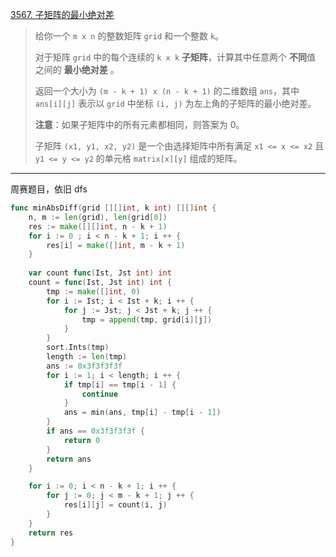 [3567. 子矩阵的最小绝对差](https://leetcode.cn/problems/minimum-absolute-difference-in-sliding-submatrix/)

> 给你一个 `m x n` 的整数矩阵 `grid` 和一个整数 `k`。
>
> 对于矩阵 `grid` 中的每个连续的 `k x k` **子矩阵**，计算其中任意两个 **不同**值 之间的 **最小绝对差** 。
>
> 返回一个大小为 `(m - k + 1) x (n - k + 1)` 的二维数组 `ans`，其中 `ans[i][j]` 表示以 `grid` 中坐标 `(i, j)` 为左上角的子矩阵的最小绝对差。
>
> **注意**：如果子矩阵中的所有元素都相同，则答案为 0。
>
> 子矩阵 `(x1, y1, x2, y2)` 是一个由选择矩阵中所有满足 `x1 <= x <= x2` 且 `y1 <= y <= y2` 的单元格 `matrix[x][y]` 组成的矩阵。

---

周赛题目，依旧 dfs

```go
func minAbsDiff(grid [][]int, k int) [][]int {
    n, m := len(grid), len(grid[0])
    res := make([][]int, n - k + 1)
    for i := 0 ; i < n - k + 1; i ++ {
        res[i] = make([]int, m - k + 1)
    }
    
    var count func(Ist, Jst int) int 
    count = func(Ist, Jst int) int {
        tmp := make([]int, 0)
        for i := Ist; i < Ist + k; i ++ {
            for j := Jst; j < Jst + k; j ++ {
                tmp = append(tmp, grid[i][j])
            }
        }
        sort.Ints(tmp)
        length := len(tmp)
        ans := 0x3f3f3f3f
        for i := 1; i < length; i ++ {
            if tmp[i] == tmp[i - 1] {
                continue
            }
            ans = min(ans, tmp[i] - tmp[i - 1])
        }
        if ans == 0x3f3f3f3f {
            return 0
        }
        return ans
    }

    for i := 0; i < n - k + 1; i ++ {
        for j := 0; j < m - k + 1; j ++ {
            res[i][j] = count(i, j)
        }
    }
    return res
}
```

